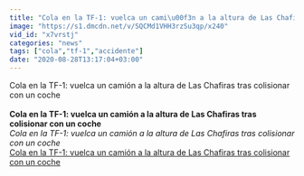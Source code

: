 ```yaml
---
title: "Cola en la TF-1: vuelca un cami\u00f3n a la altura de Las Chafiras tras colisionar con un coche"
image: "https://s1.dmcdn.net/v/SQCMd1VHH3rzSu3qp/x240"
vid_id: "x7vrstj"
categories: "news"
tags: ["cola","tf-1","accidente"]
date: "2020-08-28T13:17:04+03:00"
---
```

Cola en la TF-1: vuelca un camión a la altura de Las Chafiras tras colisionar con un coche  <br><br><b>Cola en la TF-1: vuelca un camión a la altura de Las Chafiras tras colisionar con un coche</b><br> <i>Cola en la TF-1: vuelca un camión a la altura de Las Chafiras tras colisionar con un coche</i><br> <u>Cola en la TF-1: vuelca un camión a la altura de Las Chafiras tras colisionar con un coche</u>
